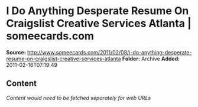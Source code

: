 # I Do Anything Desperate Resume On Craigslist Creative Services Atlanta | someecards.com

**Source:** http://www.someecards.com/2011/02/08/i-do-anything-desperate-resume-on-craigslist-creative-services-atlanta
**Folder:** Archive
**Added:** 2011-02-16T07:19:49




## Content
*Content would need to be fetched separately for web URLs*
